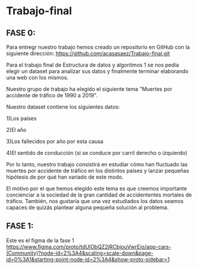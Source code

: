# Trabajo-final

## FASE 0:

Para entregr nuestro trabajo hemos creado un repositorio en GitHub con la siguiente dirección: https://github.com/acasasaez/Trabajo-final.git

Para el trabajo final de Estructura de datos y algoritmos 1 se nos pedía elegir un dataset para analizar sus datos y finalmente terminar elaborando una web con los mismos.

Nuestro grupo de trabajo ha elegido el siguiente tema "Muertes por accidente de tráfico de 1990 a 2019". 

Nuestro dataset contiene los siguientes datos: 
  
  1)Los países
  
  2)El año 
  
  3)Los fallecidos por año por esta causa
  
  4)El sentido de conducción (si se conduce por carril derecho o izquierdo) 
 
Por lo tanto, nuestro trabajo consistirá en estudiar cómo han fluctuado las muertes por accidente de tráfico en los distintos países y lanzar pequeñas hipótesis de por qué han variado de este modo. 

El motivo por el que hemos elegido este tema es que creemos importante concienciar a la sociedad de la gran cantidad de accidententes mortales de tráfico. También, nos gustaría que una vez estudiados los datos seamos capaces de quizás plantear alguna pequeña solución al problema.


## FASE 1:
Este es el figma de la  fase 1
https://www.figma.com/proto/tdUlObQZ2jRCbjouVwrEio/app-cars-(Community)?node-id=2%3A4&scaling=scale-down&page-id=0%3A1&starting-point-node-id=2%3A4&show-proto-sidebar=1
